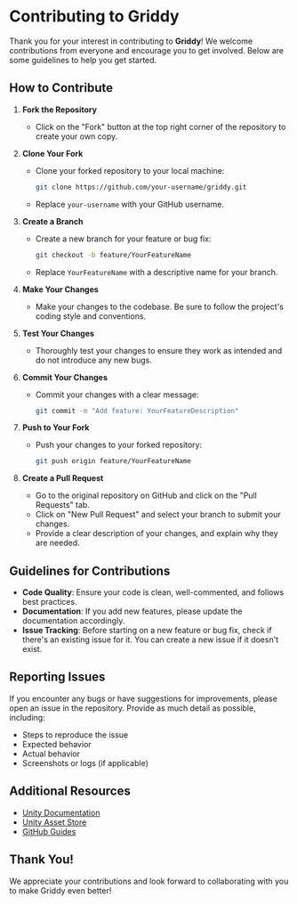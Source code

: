 # Contributing to Griddy

Thank you for your interest in contributing to **Griddy**! We welcome contributions from everyone and encourage you to get involved. Below are some guidelines to help you get started.

## How to Contribute

1. **Fork the Repository**
   - Click on the "Fork" button at the top right corner of the repository to create your own copy.

2. **Clone Your Fork**
   - Clone your forked repository to your local machine:
     ```bash
     git clone https://github.com/your-username/griddy.git
     ```
   - Replace `your-username` with your GitHub username.

3. **Create a Branch**
   - Create a new branch for your feature or bug fix:
     ```bash
     git checkout -b feature/YourFeatureName
     ```
   - Replace `YourFeatureName` with a descriptive name for your branch.

4. **Make Your Changes**
   - Make your changes to the codebase. Be sure to follow the project's coding style and conventions.

5. **Test Your Changes**
   - Thoroughly test your changes to ensure they work as intended and do not introduce any new bugs.

6. **Commit Your Changes**
   - Commit your changes with a clear message:
     ```bash
     git commit -m "Add feature: YourFeatureDescription"
     ```

7. **Push to Your Fork**
   - Push your changes to your forked repository:
     ```bash
     git push origin feature/YourFeatureName
     ```

8. **Create a Pull Request**
   - Go to the original repository on GitHub and click on the "Pull Requests" tab.
   - Click on "New Pull Request" and select your branch to submit your changes.
   - Provide a clear description of your changes, and explain why they are needed.

## Guidelines for Contributions

- **Code Quality**: Ensure your code is clean, well-commented, and follows best practices.
- **Documentation**: If you add new features, please update the documentation accordingly.
- **Issue Tracking**: Before starting on a new feature or bug fix, check if there's an existing issue for it. You can create a new issue if it doesn't exist.

## Reporting Issues

If you encounter any bugs or have suggestions for improvements, please open an issue in the repository. Provide as much detail as possible, including:
- Steps to reproduce the issue
- Expected behavior
- Actual behavior
- Screenshots or logs (if applicable)

## Additional Resources

- [Unity Documentation](https://docs.unity3d.com/Manual/index.html)
- [Unity Asset Store](https://assetstore.unity.com/)
- [GitHub Guides](https://guides.github.com/)

## Thank You!

We appreciate your contributions and look forward to collaborating with you to make Griddy even better!
